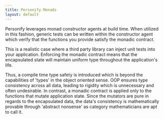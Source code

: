 ```yaml
---
title: Personify Monads
layout: default
---
```

Personify leverages monad constructor agents at build time.  When utilized in this fashion, generic tests can be written within the constructor agent which verify that the functions you provide satisfy the monadic contract.

This is a realistic case where a third party library can inject unit tests into your application.  Enforcing the monadic contract means that the encapsulated state will maintain uniform type throughout the application's life.

Thus, a compile time type safety is introduced which is beyond the capabilities of 'types' in the object oriented sense. OOP ensures type consistency across all data, leading to rigidity which is unnecessary and often undesirable.  In contrast, a monadic contract is applied only to the functions that mutate application state.  Since the mutators are pure in regards to the encapsulated data, the data's consistency is mathematically provable through 'abstract nonsense' as category mathematicians are apt to call it.


